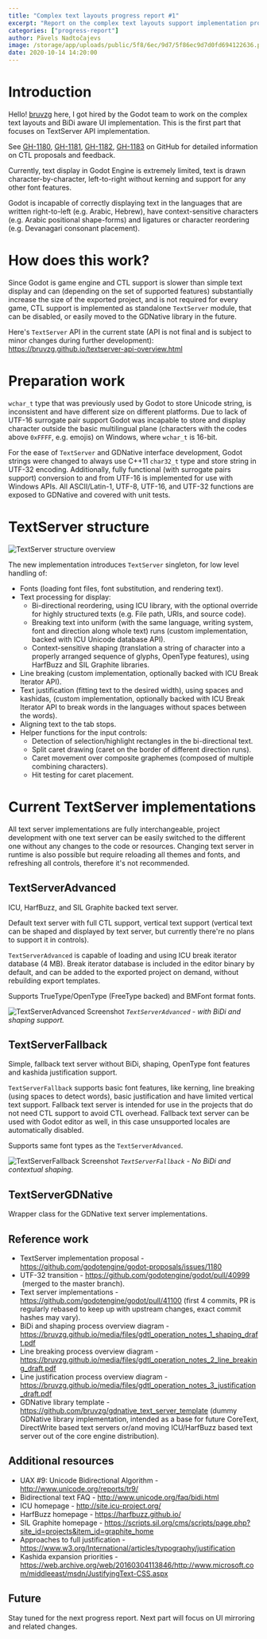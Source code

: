 ```yaml
---
title: "Complex text layouts progress report #1"
excerpt: "Report on the complex text layouts support implementation progress, part one: TextServer interface implementation details."
categories: ["progress-report"]
author: Pāvels Nadtočajevs
image: /storage/app/uploads/public/5f8/6ec/9d7/5f86ec9d7d0fd694122636.png
date: 2020-10-14 14:20:00
---
```


# Introduction

Hello! [bruvzg](https://github.com/bruvzg) here, I got hired by the Godot team to work on the complex text layouts and BiDi aware UI implementation. This is the first part that focuses on TextServer API implementation.

See [GH-1180](https://github.com/godotengine/godot-proposals/issues/1180), [GH-1181](https://github.com/godotengine/godot-proposals/issues/1181), [GH-1182](https://github.com/godotengine/godot-proposals/issues/1182), [GH-1183](https://github.com/godotengine/godot-proposals/issues/1183) on GitHub for detailed information on CTL proposals and feedback.

Currently, text display in Godot Engine is extremely limited, text is drawn character-by-character, left-to-right without kerning and support for any other font features.

Godot is incapable of correctly displaying text in the languages that are written right-to-left (e.g. Arabic, Hebrew), have context-sensitive characters (e.g. Arabic positional shape-forms) and ligatures or character reordering (e.g. Devanagari consonant placement).

# How does this work?

Since Godot is game engine and CTL support is slower than simple text display and can (depending on the set of supported features) substantially increase the size of the exported project, and is not required for every game, CTL support is implemented as standalone `TextServer` module, that can be disabled, or easily moved to the GDNative library in the future.

Here's `TextServer` API in the current state (API is not final and is subject to minor changes during further development): https://bruvzg.github.io/textserver-api-overview.html

# Preparation work

`wchar_t` type that was previously used by Godot to store Unicode string, is inconsistent and have different size on different platforms. Due to lack of UTF-16 surrogate pair support Godot was incapable to store and display character outside the basic multilingual plane (characters with the codes above `0xFFFF`, e.g. emojis) on Windows, where `wchar_t` is 16-bit.

For the ease of `TextServer` and GDNative interface development, Godot strings were changed to always use C++11 `char32_t` type and store string in UTF-32 encoding.
Additionally, fully functional (with surrogate pairs support) conversion to and from UTF-16 is implemented for use with Windows APIs.
All ASCII/Latin-1, UTF-8, UTF-16, and UTF-32 functions are exposed to GDNative and covered with unit tests.

# TextServer structure

![TextServer structure overview](/storage/app/uploads/public/5f8/6e6/fe4/5f86e6fe4559f023119606.png)

The new implementation introduces `TextServer` singleton, for low level handling of:

* Fonts (loading font files, font substitution, and rendering text).
* Text processing for display:
    * Bi-directional reordering, using ICU library, with the optional override for highly structured texts (e.g. File path, URIs, and source code).
    * Breaking text into uniform (with the same language, writing system, font and direction along whole text) runs (custom implementation, backed with ICU Unicode database API).
    * Context-sensitive shaping (translation a string of character into a properly arranged sequence of glyphs, OpenType features), using HarfBuzz and SIL Graphite libraries.
* Line breaking (custom implementation, optionally backed with ICU Break Iterator API).
* Text justification (fitting text to the desired width), using spaces and kashidas, (custom implementation, optionally backed with ICU Break Iterator API to break words in the languages without spaces between the words).
* Aligning text to the tab stops.
* Helper functions for the input controls:
    * Detection of selection/highlight rectangles in the bi-directional text.
    * Split caret drawing (caret on the border of different direction runs).
    * Caret movement over composite graphemes (composed of multiple combining characters).
    * Hit testing for caret placement.

# Current TextServer implementations

All text server implementations are fully interchangeable, project development with one text server can be easily switched to the different one without any changes to the code or resources. Changing text server in runtime is also possible but require reloading all themes and fonts, and refreshing all controls, therefore it's not recommended.

## TextServerAdvanced

ICU, HarfBuzz, and SIL Graphite backed text server.

Default text server with full CTL support, vertical text support (vertical text can be shaped and displayed by text server, but currently there're no plans to support it in controls).

`TextServerAdvanced` is capable of loading and using ICU break iterator database (4 MB). Break iterator database is included in the editor binary by default, and can be added to the exported project on demand, without rebuilding export templates.

Supports TrueType/OpenType (FreeType backed) and BMFont format fonts.

![TextServerAdvanced Screenshot](/storage/app/uploads/public/5f8/6e2/612/5f86e2612931d380061737.png)
*`TextServerAdvanced` - with BiDi and shaping support.*

## TextServerFallback

Simple, fallback text server without BiDi, shaping, OpenType font features and kashida justification support.

`TextServerFallback` supports basic font features, like kerning, line breaking (using spaces to detect words), basic justification and have limited vertical text support.
Fallback text server is intended for use in the projects that do not need CTL support to avoid CTL overhead. Fallback text server can be used with Godot editor as well, in this case unsupported locales are automatically disabled.

Supports same font types as the `TextServerAdvanced`.

![TextServerFallback Screenshot](/storage/app/uploads/public/5f8/6e2/bc6/5f86e2bc652b4356694485.png)
*`TextServerFallback` - No BiDi and contextual shaping.*

## TextServerGDNative

Wrapper class for the GDNative text server implementations.

## Reference work

* TextServer implementation proposal -  https://github.com/godotengine/godot-proposals/issues/1180
* UTF-32 transition - https://github.com/godotengine/godot/pull/40999  (merged to the master branch).
* Text server implementations - https://github.com/godotengine/godot/pull/41100 (first 4 commits, PR is regularly rebased to keep up with upstream changes, exact commit hashes may vary).
* BiDi and shaping process overview diagram - https://bruvzg.github.io/media/files/gdtl_operation_notes_1_shaping_draft.pdf
* Line breaking process overview diagram - https://bruvzg.github.io/media/files/gdtl_operation_notes_2_line_breaking_draft.pdf
* Line justification process overview diagram - https://bruvzg.github.io/media/files/gdtl_operation_notes_3_justification_draft.pdf
* GDNative library template - https://github.com/bruvzg/gdnative_text_server_template (dummy GDNative library implementation, intended as a base for future CoreText, DirectWrite based text servers or/and moving ICU/HarfBuzz based text server out of the core engine distribution).

## Additional resources

* UAX #9: Unicode Bidirectional Algorithm - http://www.unicode.org/reports/tr9/
* Bidirectional text FAQ - http://www.unicode.org/faq/bidi.html
* ICU homepage - http://site.icu-project.org/
* HarfBuzz homepage - https://harfbuzz.github.io/
* SIL Graphite homepage - https://scripts.sil.org/cms/scripts/page.php?site_id=projects&item_id=graphite_home
* Approaches to full justification - https://www.w3.org/International/articles/typography/justification
* Kashida expansion priorities - https://web.archive.org/web/20160304113846/http://www.microsoft.com/middleeast/msdn/JustifyingText-CSS.aspx

## Future

Stay tuned for the next progress report. Next part will focus on UI mirroring and related changes.

